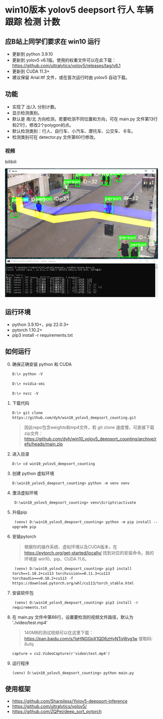 # win10版本 yolov5 deepsort 行人 车辆 跟踪 检测 计数

## 应B站上同学们要求在 win10 运行

- 更新到 python 3.9.10
- 更新到 yolov5 v6.1版。使用的权重文件可以在此下载：https://github.com/ultralytics/yolov5/releases/tag/v6.1
- 更新到 CUDA 11.3+
- 建议保留 Arial.ttf 文件，或在首次运行时由 yolov5 自动下载。


## 功能
- 实现了 出/入 分别计数。
- 显示检测类别。
- 默认是 南/北 方向检测，若要检测不同位置和方向，可在 main.py 文件第13行和21行，修改2个polygon的点。
- 默认检测类别：行人、自行车、小汽车、摩托车、公交车、卡车。
- 检测类别可在 detector.py 文件第60行修改。


### 视频

bilibili

[![bilibili](https://raw.githubusercontent.com/dyh/win10_yolov5_deepsort_counting/main/cover.png)](https://www.bilibili.com/video/BV14z4y127XX/ "bilibili")


## 运行环境

- python 3.9.10+，pip 22.0.3+
- pytorch 1.10.2+
- pip3 install -r requirements.txt


## 如何运行

0. 确保正确安装 python 和 CUDA

    ```
    D:\> python -V
   
    D:\> nvidia-smi
   
    D:\> nvcc -V
    ```

1. 下载代码

    ```
    D:\> git clone https://github.com/dyh/win10_yolov5_deepsort_counting.git
    ```
   
   > 因此repo包含weights和mp4文件，若 git clone 速度慢，可直接下载zip文件：https://github.com/dyh/win10_yolov5_deepsort_counting/archive/refs/heads/main.zip
   
2. 进入目录

    ```
    D:\> cd win10_yolov5_deepsort_counting
    ```

3. 创建 python 虚拟环境

    ```
    D:\win10_yolov5_deepsort_counting> python -m venv venv
    ```

4. 激活虚拟环境

    ```
     D:\win10_yolov5_deepsort_counting> venv\Scripts\activate
    ```
   
5. 升级pip

    ```
     (venv) D:\win10_yolov5_deepsort_counting> python -m pip install --upgrade pip
    ```

6. 安装pytorch
   
    > 根据你的操作系统、虚拟环境以及CUDA版本，在 https://pytorch.org/get-started/locally/ 找到对应的安装命令。我的环境是 win10、pip、CUDA 11.6。
   
    ```
     (venv) D:\win10_yolov5_deepsort_counting> pip3 install torch==1.10.2+cu113 torchvision==0.11.3+cu113 torchaudio===0.10.2+cu113 -f https://download.pytorch.org/whl/cu113/torch_stable.html
    ```
   
7. 安装软件包
   
    ```
     (venv) D:\win10_yolov5_deepsort_counting> pip3 install -r requirements.txt
    ```
   
8. 在 main.py 文件中第66行，设置要检测的视频文件路径，默认为 './video/test.mp4'
   
    > 140MB的测试视频可以在这里下载：https://pan.baidu.com/s/1qHNGGpX1QD6zHyNTqWvg1w 提取码: 8ufq 
   
    ```
    capture = cv2.VideoCapture(r'video\test.mp4')
    ```
   
9. 运行程序

    ```
    (venv) D:\win10_yolov5_deepsort_counting> python main.py
    ```


## 使用框架

- https://github.com/Sharpiless/Yolov5-deepsort-inference
- https://github.com/ultralytics/yolov5/
- https://github.com/ZQPei/deep_sort_pytorch
